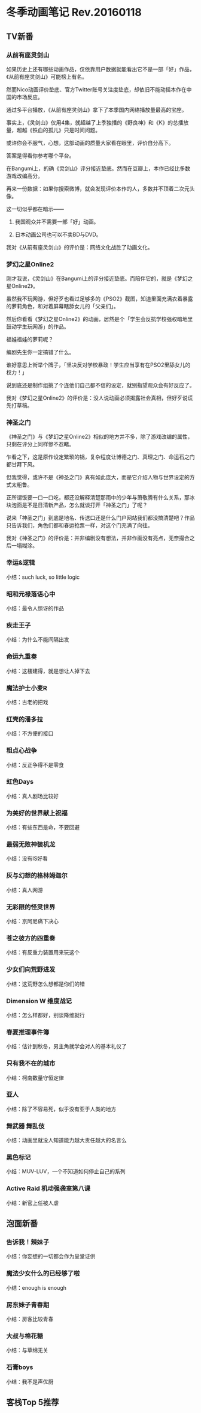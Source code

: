 
冬季动画笔记 Rev.20160118
=======================

## TV新番


### 从前有座灵剑山

如果历史上还有哪些动画作品，仅依靠用户数据就能看出它不是一部「好」作品，《从前有座灵剑山》可能榜上有名。

然而Nico动画评价垫底、官方Twitter账号关注度垫底，却依旧不能动摇本作在中国的市场反应。

通过多平台播放，《从前有座灵剑山》拿下了本季国内网络播放量最高的宝座。

事实上，《灵剑山》仅用4集，就超越了上季独播的《野良神》和《K》的总播放量，超越《铁血的孤儿》只是时间问题。

或许你会不服气，心想，这部动画的质量大家看在眼里，评价自分高下。

答案是得看你参考哪个平台。

在Bangumi上，的确《灵剑山》评分接近垫底。然而在豆瓣上，本作已经比多数游戏改编高分。

再来一份数据：如果你搜索微博，就会发现评价本作的人，多数并不顶着二次元头像。

这一切似乎都在暗示——

1. 我国观众并不需要一部「好」动画。

2. 日本动画公司也可以不卖BD与DVD。

我对《从前有座灵剑山》的评价是：网络文化战胜了动画文化。


### 梦幻之星Online2

刚才我说，《灵剑山》在Bangumi上的评分接近垫底。而陪伴它的，就是《梦幻之星Online2》。

虽然我不玩网游，但好歹也看过足够多的《PSO2》截图，知道里面充满衣着暴露的萝莉角色，和对着屏幕瞎舔女儿的「父亲们」。

然后你看看《梦幻之星Online2》的动画，居然是个「学生会反抗学校强权暗地里鼓动学生玩网游」的作品。

福娃福娃的萝莉呢？

编剧先生你一定搞错了什么。

谁好意思上街举个牌子，「坚决反对学校暴政！学生应当享有在PSO2里舔女儿的权力！」

说到底还是制作组挑了个连他们自己都不信的设定，就别指望观众会有好反应了。

我对《梦幻之星Online2》的评价是：没人说动画必须揭露社会真相，但好歹说谎先打草稿。


### 神圣之门

《神圣之门》与《梦幻之星Online2》相似的地方并不多，除了游戏改编的属性，只剩在评分上同样惨不忍睹。

乍看之下，这是原作设定繁琐的锅，复杂程度让博德之门、真理之门、命运石之门都甘拜下风。

但我觉得，或许不是《神圣之门》真有如此庞大，而是它介绍人物与世界设定的方式太粗鲁。

正所谓饭要一口一口吃，都还没解释清楚那雨中的少年与萧敬腾有什么关系，那冰块泡面是不是日清新产品，怎么就谈打开「神圣之门」了呢？

说来「神圣之门」到底是地名、传送口还是什么门户网站我们都没搞清楚吧？作品只告诉我们，角色们都和春运抢票一样，对这个门充满了向往。

我对《神圣之门》的评价是：并非编剧没有想法，并非作画没有亮点，无奈撮合之后一塌糊涂。


### 幸运&逻辑

小结：such luck, so little logic


### 昭和元禄落语心中

小结：最令人惊讶的作品


### 疾走王子

小结：为什么不能间隔出发


### 命运九重奏

小结：这楼建得，就是想让人掉下去


### 魔法护士小麦R

小结：古老的把戏


### 红壳的潘多拉

小结：不方便的接口


### 粗点心战争

小结：反正争得不是零食


### 虹色Days

小结：真人剧场比较好


### 为美好的世界献上祝福

小结：有些东西是命，不要回避


### 最弱无败神装机龙

小结：没有IS好看


### 灰与幻想的格林姆迦尔

小结：真人网游


### 无彩限的怪灵世界

小结：京阿尼痛下决心


### 苍之彼方的四重奏

小结：有反重力装置用来玩这个


### 少女们向荒野进发

小结：这荒野怎么想都是你们的错


### Dimension W 维度战记

小结：怎么样都好，别谈降维就行


### 春夏推理事件簿

小结：估计到秋冬，男主角就学会对人的基本礼仪了


### 只有我不在的城市

小结：柯南数量守恒定律


### 亚人

小结：除了不容易死，似乎没有亚于人类的地方


### 舞武器 舞乱伎

小结：动画里就没人知道能力越大责任越大的名言么


### 黑色标记

小结：MUV-LUV，一个不知道如何停止自己的系列


### Active Raid 机动强袭室第八课

小结：新官上任被人虐


## 泡面新番


### 告诉我！辣妹子

小结：你妄想的一切都会作为呈堂证供


### 魔法少女什么的已经够了啦

小结：enough is enough


### 房东妹子青春期

小结：房客比较青春


### 大叔与棉花糖

小结：与草绵无关


### 石膏boys

小结：我不是声优厨


## 客栈Top 5推荐


